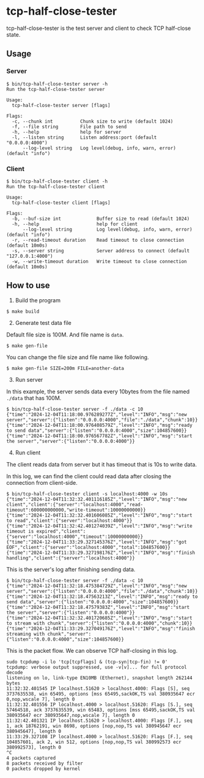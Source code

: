 # tcp-half-close-tester

tcp-half-close-tester is the test server and client to check TCP half-close state.

## Usage

### Server

```
$ bin/tcp-half-close-tester server -h
Run the tcp-half-close-tester server

Usage:
  tcp-half-close-tester server [flags]

Flags:
  -c, --chunk int          Chunk size to write (default 1024)
  -f, --file string        File path to send
  -h, --help               help for server
  -l, --listen string      Listen address:port (default "0.0.0.0:4000")
      --log-level string   Log level(debug, info, warn, error) (default "info")
```

### Client

```
$ bin/tcp-half-close-tester client -h
Run the tcp-half-close-tester client

Usage:
  tcp-half-close-tester client [flags]

Flags:
  -b, --buf-size int             Buffer size to read (default 1024)
  -h, --help                     help for client
      --log-level string         Log level(debug, info, warn, error) (default "info")
  -r, --read-timeout duration    Read timeout to close connection (default 10m0s)
  -s, --server string            Server address to connect (default "127.0.0.1:4000")
  -w, --write-timeout duration   Write timeout to close connection (default 10m0s)
```

## How to use

1. Build the program

```
$ make build
```

2. Generate test data file

Default file size is 100M.
And file name is `data`.
```
$ make gen-file
```

You can change the file size and file name like following.
```
$ make gen-file SIZE=200m FILE=another-data
```

3. Run server

In this example, the server sends data every 10bytes from the file named `./data` that has 100M.
```
$ bin/tcp-half-close-tester server -f ./data -c 10
{"time":"2024-12-04T11:18:00.976289277Z","level":"INFO","msg":"new server","server":{"listen":"0.0.0.0:4000","file":"./data","chunk":10}}
{"time":"2024-12-04T11:18:00.976408579Z","level":"INFO","msg":"ready to send data","server":{"listen":"0.0.0.0:4000","size":104857600}}
{"time":"2024-12-04T11:18:00.976567782Z","level":"INFO","msg":"start the server","server":{"listen":"0.0.0.0:4000"}}
```

4. Run client

The client reads data from server but it has timeout that is 10s to write data.

In this log, we can find the client could read data after closing the connection from client-side.
```
$ bin/tcp-half-close-tester client -s localhost:4000 -w 10s
{"time":"2024-12-04T11:32:32.401116185Z","level":"INFO","msg":"new client","client":{"server":"localhost:4000","read-timeout":600000000000,"write-timeout":10000000000}}
{"time":"2024-12-04T11:32:32.401606085Z","level":"INFO","msg":"start to read","client":{"server":"localhost:4000"}}
{"time":"2024-12-04T11:32:42.401274039Z","level":"INFO","msg":"write timeout is expired","client":{"server":"localhost:4000","timeout":10000000000}}
{"time":"2024-12-04T11:33:29.327145376Z","level":"INFO","msg":"got EOF","client":{"server":"localhost:4000","total":104857600}}
{"time":"2024-12-04T11:33:29.327198176Z","level":"INFO","msg":"finish handling","client":{"server":"localhost:4000"}}
```

This is the server's log after finishing sending data.
```
$ bin/tcp-half-close-tester server -f ./data -c 10
{"time":"2024-12-04T11:32:18.475384729Z","level":"INFO","msg":"new server","server":{"listen":"0.0.0.0:4000","file":"./data","chunk":10}}
{"time":"2024-12-04T11:32:18.47563213Z","level":"INFO","msg":"ready to send data","server":{"listen":"0.0.0.0:4000","size":104857600}}
{"time":"2024-12-04T11:32:18.47579383Z","level":"INFO","msg":"start the server","server":{"listen":"0.0.0.0:4000"}}
{"time":"2024-12-04T11:32:32.401720685Z","level":"INFO","msg":"start to stream with chunk","server":{"listen":"0.0.0.0:4000","chunk":10}}
{"time":"2024-12-04T11:33:29.327049176Z","level":"INFO","msg":"finish streaming with chunk","server":{"listen":"0.0.0.0:4000","size":104857600}}
```


This is the packet flow.
We can observe TCP half-closing in this log.
```
sudo tcpdump -i lo 'tcp[tcpflags] & (tcp-syn|tcp-fin) != 0'
tcpdump: verbose output suppressed, use -v[v]... for full protocol decode
listening on lo, link-type EN10MB (Ethernet), snapshot length 262144 bytes
11:32:32.401545 IP localhost.51620 > localhost.4000: Flags [S], seq 3737635538, win 65495, options [mss 65495,sackOK,TS val 380935647 ecr 0,nop,wscale 7], length 0
11:32:32.401556 IP localhost.4000 > localhost.51620: Flags [S.], seq 57464518, ack 3737635539, win 65483, options [mss 65495,sackOK,TS val 380935647 ecr 380935647,nop,wscale 7], length 0
11:32:42.401321 IP localhost.51620 > localhost.4000: Flags [F.], seq 1, ack 18762191, win 8698, options [nop,nop,TS val 380945647 ecr 380945647], length 0
11:33:29.327108 IP localhost.4000 > localhost.51620: Flags [F.], seq 104857601, ack 2, win 512, options [nop,nop,TS val 380992573 ecr 380992573], length 0
^C
4 packets captured
8 packets received by filter
0 packets dropped by kernel
```
